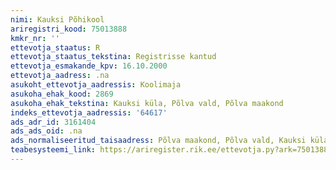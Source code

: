 ```yaml
---
nimi: Kauksi Põhikool
ariregistri_kood: 75013888
kmkr_nr: ''
ettevotja_staatus: R
ettevotja_staatus_tekstina: Registrisse kantud
ettevotja_esmakande_kpv: 16.10.2000
ettevotja_aadress: .na
asukoht_ettevotja_aadressis: Koolimaja
asukoha_ehak_kood: 2869
asukoha_ehak_tekstina: Kauksi küla, Põlva vald, Põlva maakond
indeks_ettevotja_aadressis: '64617'
ads_adr_id: 3161404
ads_ads_oid: .na
ads_normaliseeritud_taisaadress: Põlva maakond, Põlva vald, Kauksi küla, Koolimaja
teabesysteemi_link: https://ariregister.rik.ee/ettevotja.py?ark=75013888&ref=rekvisiidid
---
```

